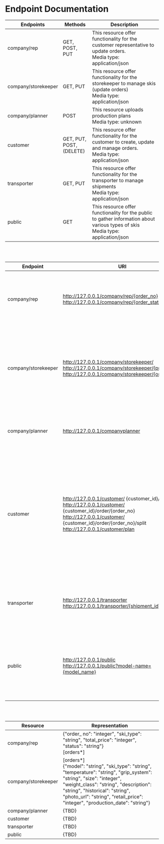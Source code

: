 # Endpoint Documentation

| Endpoints           | Methods                        | Description                                                  |
| ------------------- | ------------------------------ | ------------------------------------------------------------ |
| company/rep         | GET, POST, <br />PUT           | This resource offer functionality for the customer representative to update orders.<br />Media type: application/json |
| company/storekeeper | GET, PUT                       | This resource offer functionality for the storekeeper to manage skis (update orders)<br />Media type: application/json |
| company/planner     | POST                           | This resource uploads production plans<br />Media type: unknown |
| customer            | GET, PUT, <br />POST, (DELETE) | This resource offer functionality for the customer to create, update and manage orders. <br />Media type: application/json |
| transporter         | GET, PUT                       | This resource offer functionality for the transporter to manage shipments<br />Media type: application/json |
| public              | GET                            | This resource offer functionality for the public to gather information about various types of skis<br />Media type: application/json |

<br />
<br />


| Endpoint            | URI                                                          | Description                                                  |
| ------------------- | ------------------------------------------------------------ | ------------------------------------------------------------ |
| company/rep         | http://127.0.0.1/company/rep/{order_no}<br />http://127.0.0.1/company/rep/{order_state} | Use this endpoint to get information about a specific order or all orders with a given state. |
| company/storekeeper | http://127.0.0.1/company/storekeeper/<br />http://127.0.0.1/company/storekeeper/{product_id}<br />http://127.0.0.1/company/storekeeper/{order_no} | Use this endpoint to get all the orders where skis are available, add information about a specific product and update order when its ready to be shipped. |
| company/planner     | http://127.0.0.1/companyplanner                              | Use this endpoint to upload production plan for a given four-week period. |
| customer            | http://127.0.0.1/customer/ {customer_id}/order/<br />http://127.0.0.1/customer/ {customer_id}/order/{order_no}<br />http://127.0.0.1/customer/ {customer_id}/order/{order_no}/split<br />http://127.0.0.1/customer/plan | Use this endpoint to <br /><ul><li>list your orders</li><li>retrieve information about a specific order</li><li>to place an order</li><li>to cancel an order</li><li>request an order split</li><li>retrieve production plan</li></ul> |
| transporter         | http://127.0.0.1/transporter<br />http://127.0.0.1/transporter/{shipment_id} | Use this endpoint to get all the orders ready to be shipped and change the status of a specific shipment. |
| public              | http://127.0.0.1/public<br />http://127.0.0.1/public?model-name={model_name} | Use this endpoint to get information about all the skis stored in the database. It may be sorted based on model name. |

<br />
<br />



| Resource            | Representation                                               |
| ------------------- | ------------------------------------------------------------ |
| company/rep         | {"order_ no": "integer", "ski_type":  "string", "total_price": "integer", "status": "string"}<br />[orders*] |
| company/storekeeper | [orders*]<br />{"model": "string", "ski_type": "string", "temperature": "string", "grip_system": "string", "size": "integer", "weight_class": "string", "description": "string", "historical": "string", "photo_url": "string", "retail_price": "integer", "production_date": "string"} |
| company/planner     | {TBD}                                                        |
| customer            | {TBD}                                                        |
| transporter         | {TBD}                                                        |
| public              | {TBD}                                                        |

